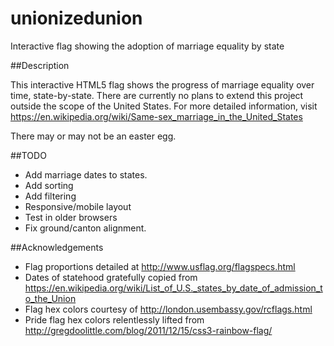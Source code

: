# unionizedunion

Interactive flag showing the adoption of marriage equality by state 

##Description

This interactive HTML5 flag shows the progress of marriage equality over time, state-by-state. There are currently no plans to extend this project outside the scope of the United States. For more detailed information, visit https://en.wikipedia.org/wiki/Same-sex_marriage_in_the_United_States

There may or may not be an easter egg.

##TODO

* Add marriage dates to states.
* Add sorting
* Add filtering
* Responsive/mobile layout
* Test in older browsers
* Fix ground/canton alignment.

##Acknowledgements

* Flag proportions detailed at http://www.usflag.org/flagspecs.html
* Dates of statehood gratefully copied from https://en.wikipedia.org/wiki/List_of_U.S._states_by_date_of_admission_to_the_Union
* Flag hex colors courtesy of http://london.usembassy.gov/rcflags.html
* Pride flag hex colors relentlessly lifted from http://gregdoolittle.com/blog/2011/12/15/css3-rainbow-flag/
